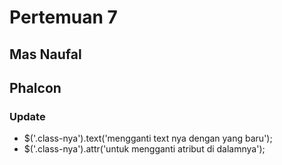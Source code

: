 # Pertemuan 7 
## Mas Naufal
## Phalcon

### Update

- $('.class-nya').text('mengganti text nya dengan yang baru');
- $('.class-nya').attr('untuk mengganti atribut di dalamnya');


